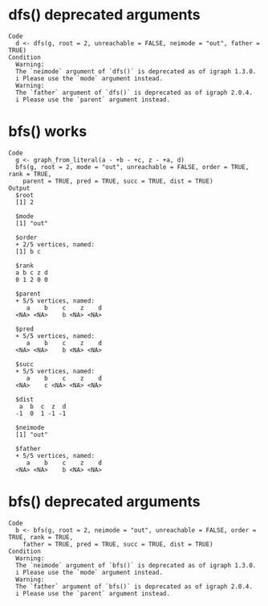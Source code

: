 # dfs() deprecated arguments

    Code
      d <- dfs(g, root = 2, unreachable = FALSE, neimode = "out", father = TRUE)
    Condition
      Warning:
      The `neimode` argument of `dfs()` is deprecated as of igraph 1.3.0.
      i Please use the `mode` argument instead.
      Warning:
      The `father` argument of `dfs()` is deprecated as of igraph 2.0.4.
      i Please use the `parent` argument instead.

# bfs() works

    Code
      g <- graph_from_literal(a - +b - +c, z - +a, d)
      bfs(g, root = 2, mode = "out", unreachable = FALSE, order = TRUE, rank = TRUE,
        parent = TRUE, pred = TRUE, succ = TRUE, dist = TRUE)
    Output
      $root
      [1] 2
      
      $mode
      [1] "out"
      
      $order
      + 2/5 vertices, named:
      [1] b c
      
      $rank
      a b c z d 
      0 1 2 0 0 
      
      $parent
      + 5/5 vertices, named:
         a    b    c    z    d 
      <NA> <NA>    b <NA> <NA> 
      
      $pred
      + 5/5 vertices, named:
         a    b    c    z    d 
      <NA> <NA>    b <NA> <NA> 
      
      $succ
      + 5/5 vertices, named:
         a    b    c    z    d 
      <NA>    c <NA> <NA> <NA> 
      
      $dist
       a  b  c  z  d 
      -1  0  1 -1 -1 
      
      $neimode
      [1] "out"
      
      $father
      + 5/5 vertices, named:
         a    b    c    z    d 
      <NA> <NA>    b <NA> <NA> 
      

# bfs() deprecated arguments

    Code
      b <- bfs(g, root = 2, neimode = "out", unreachable = FALSE, order = TRUE, rank = TRUE,
        father = TRUE, pred = TRUE, succ = TRUE, dist = TRUE)
    Condition
      Warning:
      The `neimode` argument of `bfs()` is deprecated as of igraph 1.3.0.
      i Please use the `mode` argument instead.
      Warning:
      The `father` argument of `bfs()` is deprecated as of igraph 2.0.4.
      i Please use the `parent` argument instead.

